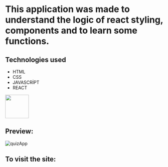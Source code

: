 # This application was made to understand the logic of react styling, components and to learn some functions.

## Technologies used

- HTML
- CSS
- JAVASCRİPT
- REACT

<img src="https://skillicons.dev/icons?i=javascript,vite,html,css,react" height="75" />

## Preview:


  ![quizApp](https://github.com/IbrahimBooz/PatikaFullStackBootcamp/assets/109763478/bb181149-f75a-46f0-b157-6a6a60d15d3c)








## To visit the site:

